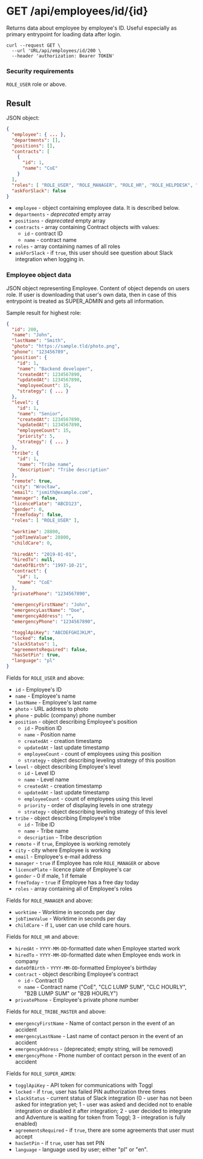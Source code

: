 # GET /api/employees/id/{id}

Returns data about employee by employee's ID. Useful especially as primary entrypoint for loading data after login.

```
curl --request GET \
  --url 'URL/api/employees/id/200 \
  --header 'authorization: Bearer TOKEN'
```

### Security requirements
`ROLE_USER` role or above.

## Result

JSON object:

```json
{
  "employee": { ... },
  "departments": [],
  "positions": [],
  "contracts": [
    {
      "id": 1,
      "name": "CoE"
    }
  ],
  "roles": [ "ROLE_USER", "ROLE_MANAGER", "ROLE_HR", "ROLE_HELPDESK", "ROLE_TRIBE_MASTER", "ROLE_SUPER_ADMIN" ],
  "askForSlack": false
}
```

* `employee` - object containing employee data. It is described below.
* `departments` - _deprecated_ empty array
* `positions` - _deprecated_ empty array
* `contracts` - array containing Contract objects with values:
    * `id` - contract ID
    * `name` - contract name
* `roles` - array containing names of all roles
* `askForSlack` - if `true`, this user should see question about Slack integration when logging in.

### Employee object data

JSON object representing Employee. Content of object depends on users role. If user is downloading that user's own data,
then in case of this entrypoint is treated as SUPER_ADMIN and gets all information.

Sample result for highest role:

```json
{
  "id": 200,
  "name": "John",
  "lastName": "Smith",
  "photo": "https://sample.tld/photo.png",
  "phone": "123456789",
  "position": {
    "id": 1,
    "name": "Backend developer",
    "createdAt": 1234567890,
    "updatedAt": 1234567890,
    "employeeCount": 15,
    "strategy": { ... }
  },
  "level": {
    "id": 1,
    "name": "Senior",
    "createdAt": 1234567890,
    "updatedAt": 1234567890,
    "employeeCount": 15,
    "priority": 5,
    "strategy": { ... }
  },
  "tribe": {
    "id": 1,
    "name": "Tribe name",
    "description": "Tribe description"
  },
  "remote": true,
  "city": "Wrocław",
  "email": "jsmith@example.com",
  "manager": false,
  "licencePlate": "ABCD123",
  "gender": 0,
  "freeToday": false,
  "roles": [ "ROLE_USER" ],
  
  "worktime": 28800,
  "jobTimeValue": 28800,
  "childCare": 0,
  
  "hiredAt": "2019-01-01",
  "hiredTo": null,
  "dateOfBirth": "1997-10-21",
  "contract": {
    "id": 1,
    "name": "CoE"
  },
  "privatePhone": "1234567890",
  
  "emergencyFirstName": "John",
  "emergencyLastName": "Doe",
  "emergencyAddress": "",
  "emergencyPhone": "1234567890",

  "togglApiKey": "ABCDEFGHIJKLM",
  "locked": false,
  "slackStatus": 1,
  "agreementsRequired": false,
  "hasSetPin": true,
  "language": "pl"
}
```

Fields for `ROLE_USER` and above:

* `id` - Employee's ID
* `name` - Employee's name
* `lastName` - Employee's last name
* `photo` - URL address to photo
* `phone` - public (company) phone number
* `position` - object describing Employee's position
    * `id` - Position ID
    * `name` - Position name
    * `createdAt` - creation timestamp
    * `updatedAt` - last update timestamp
    * `employeeCount` - count of employees using this position
    * `strategy` - object describing leveling strategy of this position
* `level` - object describing Employee's level
    * `id` - Level ID
    * `name` - Level name
    * `createdAt` - creation timestamp
    * `updatedAt` - last update timestamp
    * `employeeCount` - count of employees using this level
    * `priority` - order of displaying levels in one strategy
    * `strategy` - object describing leveling strategy of this level
* `tribe` - object describing Employee's tribe
    * `id` - Tribe ID
    * `name` - Tribe name
    * `description` - Tribe description
* `remote` - if `true`, Employee is working remotely
* `city` - city where Employee is working
* `email` - Employee's e-mail address
* `manager` - `true` if Employee has role `ROLE_MANAGER` or above
* `licencePlate` - licence plate of Employee's car
* `gender` - 0 if male, 1 if female
* `freeToday` - `true` if Employee has a free day today
* `roles` - array containing all of Employee's roles

Fields for `ROLE_MANAGER` and above:
* `worktime` - Worktime in seconds per day
* `jobTimeValue` - Worktime in seconds per day
* `childCare` - if `1`, user can use child care hours.

Fields for `ROLE_HR` and above:
* `hiredAt` - `YYYY-MM-DD`-formatted date when Employee started work
* `hiredTo` - `YYYY-MM-DD`-formatted date when Employee ends work in company
* `dateOfBirth` - `YYYY-MM-DD`-formatted Employee's birthday
* `contract` - object describing Employee's contract
    * `id` - Contract ID
    * `name` - Contract name ("CoE", "CLC LUMP SUM", "CLC HOURLY", "B2B LUMP SUM" or "B2B HOURLY")
* `privatePhone` - Employee's private phone number

Fields for `ROLE_TRIBE_MASTER` and above:
* `emergencyFirstName` - Name of contact person in the event of an accident
* `emergencyLastName` - Last name of contact person in the event of an accident
* `emergencyAddress` - (deprecated; empty string, will be removed)
* `emergencyPhone` - Phone number of contact person in the event of an accident

Fields for `ROLE_SUPER_ADMIN`:
* `togglApiKey` - API token for communications with Toggl
* `locked` - if `true`, user has failed PIN authorization three times
* `slackStatus` - current status of Slack integration (0 - user has not been asked for integration yet;
    1 - user was asked and decided not to enable integration or disabled it after integration; 2 - user decided to
    integrate and Adventure is waiting for token from Toggl; 3 - integration is fully enabled)
* `agreementsRequired` - if `true`, there are some agreements that user must accept
* `hasSetPin` - if `true`, user has set PIN
* `language` - language used by user; either "pl" or "en".